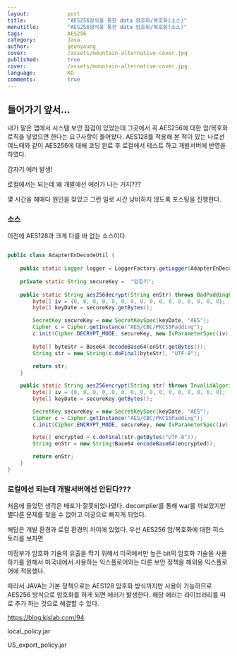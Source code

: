 ```yaml
---
layout:            post
title:             "AES256방식을 통한 data 암호화/복호화(소스)"
menutitle:         "AES256방식을 통한 data 암호화/복호화(소스)"
tags:              AES256
category:          Java
author:            geunyoung
cover:             /assets/mountain-alternative-cover.jpg
published:         true
cover:             /assets/mountain-alternative-cover.jpg
language:          KO
comments:          true
---
```


## 들어가기 앞서...

내가 맡은 앱에서 시스템 보안 점검이 있었는데 그곳에서 꼭 AES256에 대한 암/복호화 로직을 넣었으면 한다는 요구사항이 들어왔다.
AES128를 적용해 본 적이 있는 나로선 여느때와 같이 AES256에 대해 코딩 완료 후 로컬에서 테스트 하고 개발서버에 반영을 하였다.

갑자기 에러 발생!

로컬에서는 되는데 왜 개발에선 에러가 나는 거지???

몇 시간을 헤매다 원인을 찾았고 그런 일로 시간 낭비하지 않도록 포스팅을 진행한다.


### 소스

이전에 AES128과 크게 다를 바 없는 소스이다.

```java

public class AdapterEnDecodeUtil {
	
	public static Logger logger = LoggerFactory.getLogger(AdapterEnDecodeUtil.class);
	
	private static String secureKey =  "암호키";
			
    public static String aes256decrypt(String enStr) throws BadPaddingException, IllegalBlockSizeException, NoSuchPaddingException, NoSuchAlgorithmException, InvalidAlgorithmParameterException, InvalidKeyException, UnsupportedEncodingException { 	
    	byte[] iv = {0, 0, 0, 0, 0, 0, 0, 0, 0, 0, 0, 0, 0, 0, 0, 0};
        byte[] keyDate = secureKey.getBytes();

        SecretKey secureKey = new SecretKeySpec(keyDate, "AES"); 
        Cipher c = Cipher.getInstance("AES/CBC/PKCS5Padding");  
        c.init(Cipher.DECRYPT_MODE, secureKey, new IvParameterSpec(iv));
        
        byte[] byteStr = Base64.decodeBase64(enStr.getBytes());
        String str = new String(c.doFinal(byteStr), "UTF-8");
        
        return str;
    }

    public static String aes256encrypt(String str) throws InvalidAlgorithmParameterException, InvalidKeyException, NoSuchPaddingException, NoSuchAlgorithmException, UnsupportedEncodingException, BadPaddingException, IllegalBlockSizeException {
        byte[] iv = {0, 0, 0, 0, 0, 0, 0, 0, 0, 0, 0, 0, 0, 0, 0, 0};
        byte[] keyDate = secureKey.getBytes();

        SecretKey secureKey = new SecretKeySpec(keyDate, "AES");
        Cipher c = Cipher.getInstance("AES/CBC/PKCS5Padding");
        c.init(Cipher.ENCRYPT_MODE, secureKey, new IvParameterSpec(iv));

        byte[] encrypted = c.doFinal(str.getBytes("UTF-8"));
        String enStr = new String(Base64.encodeBase64(encrypted));

        return enStr;
    }
}

```

### 로컬에선 되는데 개발서버에선 안된다???

처음에 들었던 생각은 배포가 잘못되었나였다.
decomplier를 통해 war를 까보았지만 별다른 문제를 찾을 수 없어고
미궁으로 빠지게 되었다.

해답은 개발 환경과 로컬 환경의 차이에 있었다.
우선 AES256 암/복호화에 대한 히스토리를 보자면

미정부가 암호화 기술의 유출을 막기 위해서 미국에서만 
높은 bit의 암호화 기술을 사용하기를 원해서 미국내에서 사용하는 익스플로어와는 
다른 보안 정책을 해외용 익스플로어에 적용했다.

따라서 JAVA는 기본 정책으로는 AES128 암호화 방식까지만 사용이 가능하므로 AES256 방식으로 암호화를 하게 되면 에러가 발생한다. 
해당 에러는 라이브러리를 따로 추가 하는 것으로 해결할 수 있다.

https://blog.kjslab.com/94


 local_policy.jar

 US_export_policy.jar




